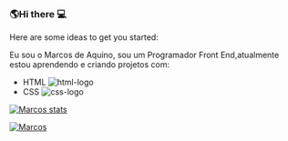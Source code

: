 ### :earth_americas:Hi there :computer:

Here are some ideas to get you started:

Eu sou o Marcos de Aquino, sou um Programador Front End,atualmente estou aprendendo e criando projetos com:

   - HTML <img src="https://img.shields.io/badge/HTML5-E34F26?style=for-the-badge&logo=html5&logoColor=white" alt="html-logo" />
   - CSS <img src="https://img.shields.io/badge/CSS3-1572B6?style=for-the-badge&logo=css3&logoColor=white" alt="css-logo" />

[![Marcos stats](https://github-readme-stats.vercel.app/api?username=Marcosdeaquino)](https://github.com/anuraghazra/github-readme-stats)

[![Marcos](https://github-readme-stats.vercel.app/api/top-langs/?username=marcosdeaquino)](https://github.com/anuraghazra/github-readme-stats)
